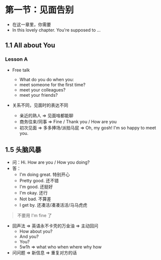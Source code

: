 # 第一节：见面告别

- 在这一章里，你需要
- In this lovely chapter. You're supposed to ...

## 1.1 All about You

### Lesson A

- Free talk
  - What do you do when you:
  - meet someone for the first time?
  - meet your colleagues?
  - meet your friends?

- 关系不同，见面时的表达不同
  - 亲近的熟人 => 见面啥都能聊
  - 商务往来/同事 => Fine / Thank you / How are you
  - 初次见面 => 多多捧场/派拍马屁 => Oh, my gosh! I'm so happy to meet you.

## 1.5 头脑风暴

- 问：Hi. How are you / How you doing?
- 答：
  - I'm doing great. 特别开心
  - Pretty good. 还不错
  - I'm good. 还挺好
  - I'm okay. 还行
  - Not bad. 不算差
  - I get by. 还凑活/凑凑活活/马马虎虎

> 不要用 I'm fine 了

- 回声法 => 英语永不卡壳的万金油 => 主动回问
  - How about you?
  - And you?
  - You?
  - 5w1h => what who when where why how
- 问问题 => 新信息 => 重复对方的话
